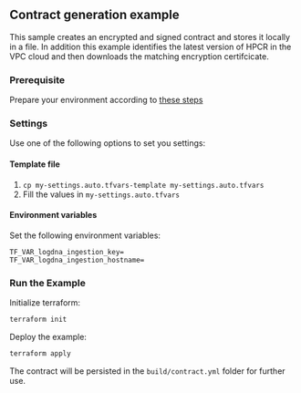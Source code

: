 ## Contract generation example

This sample creates an encrypted and signed contract and stores it locally in a file. In addition this example identifies
the latest version of HPCR in the VPC cloud and then downloads the matching encryption certifcicate.

### Prerequisite

Prepare your environment according to [these steps](../README.md)

### Settings

Use one of the following options to set you settings:

#### Template file

1. `cp my-settings.auto.tfvars-template my-settings.auto.tfvars`
2. Fill the values in `my-settings.auto.tfvars`

#### Environment variables

Set the following environment variables:

```text
TF_VAR_logdna_ingestion_key=
TF_VAR_logdna_ingestion_hostname=
```

### Run the Example

Initialize terraform:

```bash
terraform init
```

Deploy the example:

```bash
terraform apply
```

The contract will be persisted in the `build/contract.yml` folder for further use.
